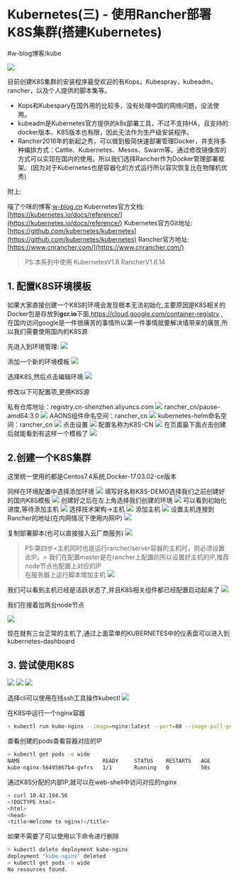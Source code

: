 # Kubernetes(三) - 使用Rancher部署K8S集群(搭建Kubernetes)
#w-blog博客/kube

![](Kubernetes(%E4%B8%89)%20-%20%E4%BD%BF%E7%94%A8Rancher%E9%83%A8%E7%BD%B2K8S%E9%9B%86%E7%BE%A4(%E6%90%AD%E5%BB%BAKubernetes)/BAC4385C-C6B3-46A2-A7B9-761994628C04.png)

目前创建K8S集群的安装程序最受欢迎的有Kops，Kubespray，kubeadm，rancher，以及个人提供的脚本集等。

- Kops和Kubespary在国外用的比较多，没有处理中国的网络问题，没法使用。
- kubeadm是Kubernetes官方提供的k8s部署工具，不过不支持HA，且支持的docker版本、K8S版本也有限，因此无法作为生产级安装程序。
- Rancher2016年的新起之秀，可以做到极简快速部署管理Docker，并支持多种编排方式：Cattle、Kubernetes、Mesos、Swarm等。通过修改镜像库的方式可以实现在国内的使用。所以我们选择Rancher作为Docker管理部署框架。(因为对于Kubernetes也是容器化的方式运行所以容灾恢复比在物理机优秀)

附上:

喵了个咪的博客:[w-blog.cn](w-blog.cn)
Kubernetes官方文档:[https://kubernetes.io/docs/reference/](https://kubernetes.io/docs/reference/)
Kubernetes官方Git地址:[https://github.com/kubernetes/kubernetes](https://github.com/kubernetes/kubernetes)
Rancher官方地址: [https://www.cnrancher.com/](https://www.cnrancher.com/)  

> PS:本系列中使用 KubernetesV1.8 RancherV1.6.14  

## 1. 配置K8S环境模板

如果大家直接创建一个K8S的环境会发现根本无法初始化,主要原因是K8S相关的Docker包是存放到**gcr.io**下面,https://cloud.google.com/container-registry , 在国内访问google是一件很痛苦的事情所以第一件事情就要解决墙带来的痛苦,所以我们需要使用国内的K8S源

先进入到环境管理:
![](Kubernetes(%E4%B8%89)%20-%20%E4%BD%BF%E7%94%A8Rancher%E9%83%A8%E7%BD%B2K8S%E9%9B%86%E7%BE%A4(%E6%90%AD%E5%BB%BAKubernetes)/484A80F8-27E9-4184-ABEC-F1885B260CE6.png)

添加一个新的环境模板
![](Kubernetes(%E4%B8%89)%20-%20%E4%BD%BF%E7%94%A8Rancher%E9%83%A8%E7%BD%B2K8S%E9%9B%86%E7%BE%A4(%E6%90%AD%E5%BB%BAKubernetes)/C6627675-7827-4A0F-90A8-4A210D22E0B4.png)

选择K8S,然后点击编辑环境
![](Kubernetes(%E4%B8%89)%20-%20%E4%BD%BF%E7%94%A8Rancher%E9%83%A8%E7%BD%B2K8S%E9%9B%86%E7%BE%A4(%E6%90%AD%E5%BB%BAKubernetes)/EF14DF94-E846-41B5-8CF0-18D3C43D8121.png)

修改以下可配置项,更换K8S源

私有仓库地址：registry.cn-shenzhen.aliyuncs.com
![](Kubernetes(%E4%B8%89)%20-%20%E4%BD%BF%E7%94%A8Rancher%E9%83%A8%E7%BD%B2K8S%E9%9B%86%E7%BE%A4(%E6%90%AD%E5%BB%BAKubernetes)/B1B6CE28-C8FD-4138-806A-D6B1801B0CC1.png)
rancher_cn/pause-amd64:3.0
![](Kubernetes(%E4%B8%89)%20-%20%E4%BD%BF%E7%94%A8Rancher%E9%83%A8%E7%BD%B2K8S%E9%9B%86%E7%BE%A4(%E6%90%AD%E5%BB%BAKubernetes)/37B4F143-CA15-40E7-A3A0-55278D44B3B6.png)
AAONS组件命名空间：rancher_cn
![](Kubernetes(%E4%B8%89)%20-%20%E4%BD%BF%E7%94%A8Rancher%E9%83%A8%E7%BD%B2K8S%E9%9B%86%E7%BE%A4(%E6%90%AD%E5%BB%BAKubernetes)/F4022512-0345-4F04-9E38-1A4D637059DA.png)
kubernetes-helm命名空间：rancher_cn
![](Kubernetes(%E4%B8%89)%20-%20%E4%BD%BF%E7%94%A8Rancher%E9%83%A8%E7%BD%B2K8S%E9%9B%86%E7%BE%A4(%E6%90%AD%E5%BB%BAKubernetes)/FA7FE5D1-2836-4536-BD54-96A7F8D94A75.png)
点击设置
![](Kubernetes(%E4%B8%89)%20-%20%E4%BD%BF%E7%94%A8Rancher%E9%83%A8%E7%BD%B2K8S%E9%9B%86%E7%BE%A4(%E6%90%AD%E5%BB%BAKubernetes)/2A7E79CE-D627-4DAC-A595-230E7B0ACE58.png)
配置名称为K8S-CN
![](Kubernetes(%E4%B8%89)%20-%20%E4%BD%BF%E7%94%A8Rancher%E9%83%A8%E7%BD%B2K8S%E9%9B%86%E7%BE%A4(%E6%90%AD%E5%BB%BAKubernetes)/89B78718-508A-4450-ABC6-A240EA42B4CC.png)
在页面最下面点击创建后就能看到有这样一个模板了
![](Kubernetes(%E4%B8%89)%20-%20%E4%BD%BF%E7%94%A8Rancher%E9%83%A8%E7%BD%B2K8S%E9%9B%86%E7%BE%A4(%E6%90%AD%E5%BB%BAKubernetes)/2E2D2B79-669D-4ED8-BE0C-2E16F8EEAEC2.png)


## 2.创建一个K8S集群

这里统一使用的都是Centos7.4系统,Docker-17.03.02-ce版本

同样在环境配置中选择添加环境
![](Kubernetes(%E4%B8%89)%20-%20%E4%BD%BF%E7%94%A8Rancher%E9%83%A8%E7%BD%B2K8S%E9%9B%86%E7%BE%A4(%E6%90%AD%E5%BB%BAKubernetes)/0725FE57-7F66-4688-A917-59B16DCF14E3.png)
填写好名称K8S-DEMO选择我们之前创建好的国内K8S模板
![](Kubernetes(%E4%B8%89)%20-%20%E4%BD%BF%E7%94%A8Rancher%E9%83%A8%E7%BD%B2K8S%E9%9B%86%E7%BE%A4(%E6%90%AD%E5%BB%BAKubernetes)/854A3AA0-8C81-415B-93C2-69416EF815E4.png)
创建好之后在左上角选择我们创建的环境
![](Kubernetes(%E4%B8%89)%20-%20%E4%BD%BF%E7%94%A8Rancher%E9%83%A8%E7%BD%B2K8S%E9%9B%86%E7%BE%A4(%E6%90%AD%E5%BB%BAKubernetes)/5A6F0B55-078E-4B17-A8C0-740056A7034A.png)
可以看到初始化进度,等待添加主机
![](Kubernetes(%E4%B8%89)%20-%20%E4%BD%BF%E7%94%A8Rancher%E9%83%A8%E7%BD%B2K8S%E9%9B%86%E7%BE%A4(%E6%90%AD%E5%BB%BAKubernetes)/50A82B76-3244-448C-B812-E1B4C03A620A.png)
选择技术架构->主机
![](Kubernetes(%E4%B8%89)%20-%20%E4%BD%BF%E7%94%A8Rancher%E9%83%A8%E7%BD%B2K8S%E9%9B%86%E7%BE%A4(%E6%90%AD%E5%BB%BAKubernetes)/AEE9A7F8-5DB1-4BEB-BB02-257E8C6DBDFB.png)
添加主机
![](Kubernetes(%E4%B8%89)%20-%20%E4%BD%BF%E7%94%A8Rancher%E9%83%A8%E7%BD%B2K8S%E9%9B%86%E7%BE%A4(%E6%90%AD%E5%BB%BAKubernetes)/9050F0D2-E04D-4D15-A126-92C4086621D4.png)
设置主机连接到Rancher的地址(在内网情况下使用内网IP)
![](Kubernetes(%E4%B8%89)%20-%20%E4%BD%BF%E7%94%A8Rancher%E9%83%A8%E7%BD%B2K8S%E9%9B%86%E7%BE%A4(%E6%90%AD%E5%BB%BAKubernetes)/28211BAF-3B30-43E7-B3F6-6C1BD0147073.png)

复制部署脚本(也可以直接接入云厂商服务)
![](Kubernetes(%E4%B8%89)%20-%20%E4%BD%BF%E7%94%A8Rancher%E9%83%A8%E7%BD%B2K8S%E9%9B%86%E7%BE%A4(%E6%90%AD%E5%BB%BAKubernetes)/FA57542B-9319-473D-9634-AAF5EC04035E.png)
> PS:第四步<主机同时也是运行rancher/server容器的主机时，则必须设置此IP。> 我们在配置master是在rancher上配置的所以设置好主机的IP,推荐node节点也配置上对应的IP  
在服务器上运行脚本增加主机
![](Kubernetes(%E4%B8%89)%20-%20%E4%BD%BF%E7%94%A8Rancher%E9%83%A8%E7%BD%B2K8S%E9%9B%86%E7%BE%A4(%E6%90%AD%E5%BB%BAKubernetes)/8C0BB7E6-CCF0-4C0F-B4E6-E0015CB2D30A.png)


我们可以看到主机已经是活跃状态了,并且K8S相关组件都已经配置启动起来了
![](Kubernetes(%E4%B8%89)%20-%20%E4%BD%BF%E7%94%A8Rancher%E9%83%A8%E7%BD%B2K8S%E9%9B%86%E7%BE%A4(%E6%90%AD%E5%BB%BAKubernetes)/65DCEDB8-5F77-4004-9614-4BE1A18983C1.png)


我们在接着加两台node节点

![](Kubernetes(%E4%B8%89)%20-%20%E4%BD%BF%E7%94%A8Rancher%E9%83%A8%E7%BD%B2K8S%E9%9B%86%E7%BE%A4(%E6%90%AD%E5%BB%BAKubernetes)/B92947EB-16FD-4DB4-AE8B-AAA93C0AFE9D.png)


现在就有三台正常的主机了,通过上面菜单的KUBERNETES中的仪表盘可以进入到kubernetes-dashboard


## 3. 尝试使用K8S

![](Kubernetes(%E4%B8%89)%20-%20%E4%BD%BF%E7%94%A8Rancher%E9%83%A8%E7%BD%B2K8S%E9%9B%86%E7%BE%A4(%E6%90%AD%E5%BB%BAKubernetes)/197C6AF7-2AE8-4332-97AD-4DB57D8ADAD3.png)
![](Kubernetes(%E4%B8%89)%20-%20%E4%BD%BF%E7%94%A8Rancher%E9%83%A8%E7%BD%B2K8S%E9%9B%86%E7%BE%A4(%E6%90%AD%E5%BB%BAKubernetes)/94966906-B1D9-4694-B50F-6F7FF06ED65D.png)
![](Kubernetes(%E4%B8%89)%20-%20%E4%BD%BF%E7%94%A8Rancher%E9%83%A8%E7%BD%B2K8S%E9%9B%86%E7%BE%A4(%E6%90%AD%E5%BB%BAKubernetes)/1A522BAF-F725-4E6A-9E96-7F8F54A0E9C6.png)


选择cli可以使用在线ssh工具操作kubectl
![](Kubernetes(%E4%B8%89)%20-%20%E4%BD%BF%E7%94%A8Rancher%E9%83%A8%E7%BD%B2K8S%E9%9B%86%E7%BE%A4(%E6%90%AD%E5%BB%BAKubernetes)/B46ED77D-5277-4AC0-B0D2-8725B2222784.png)

在K8S中运行一个nginx容器

```bash
> kubectl run kube-nginx --image=nginx:latest --port=80 --image-pull-policy=IfNotPresent
```

查看创建的pods查看容器对应的IP

```bash
> kubectl get pods -o wide
NAME                          READY     STATUS    RESTARTS   AGE       IP             NODE
kube-nginx-56495867b4-gvfrs   1/1       Running   0          58s       10.42.194.56   k8s-2
```

通过K8S分配的内部IP,就可以在web-shell中访问对应的nginx

```bash
> curl 10.42.194.56
<!DOCTYPE html>
<html>
<head>
<title>Welcome to nginx!</title>
```

如果不需要了可以使用以下命令进行删除

```bash
> kubectl delete deployment kube-nginx
deployment "kube-nginx" deleted
> kubectl get pods -o wide
No resources found.
```

